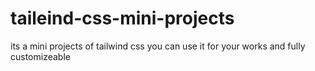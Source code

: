 # taileind-css-mini-projects
its a mini projects of tailwind css you can use it for your works and fully customizeable 
